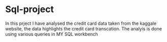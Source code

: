 # Sql-project
In this prject I have analysed the credit card data taken from the kaggale website, the data highlights the credit card transcation.
The analyis is done using various queries in MY SQL workbench 
